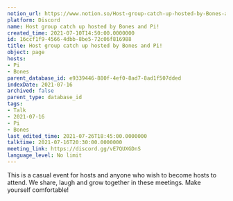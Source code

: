 ```yaml
---
notion_url: https://www.notion.so/Host-group-catch-up-hosted-by-Bones-and-Pi-16ccf1f945664dbb8be572c06f816988
platform: Discord
name: Host group catch up hosted by Bones and Pi!
created_time: 2021-07-10T14:50:00.0000000
id: 16ccf1f9-4566-4dbb-8be5-72c06f816988
title: Host group catch up hosted by Bones and Pi!
object: page
hosts:
- Pi
- Bones
parent_database_id: e9339446-880f-4ef0-8ad7-8ad1f507dded
indexDate: 2021-07-16
archived: false
parent_type: database_id
tags:
- Talk
- 2021-07-16
- Pi
- Bones
last_edited_time: 2021-07-26T18:45:00.0000000
talktime: 2021-07-16T20:30:00.0000000
meeting_link: https://discord.gg/vE7QUXGDnS
language_level: No limit
---
```


This is a casual event for hosts and anyone who wish to become hosts to attend.  We share, laugh and grow together in these meetings.  Make yourself comfortable!






